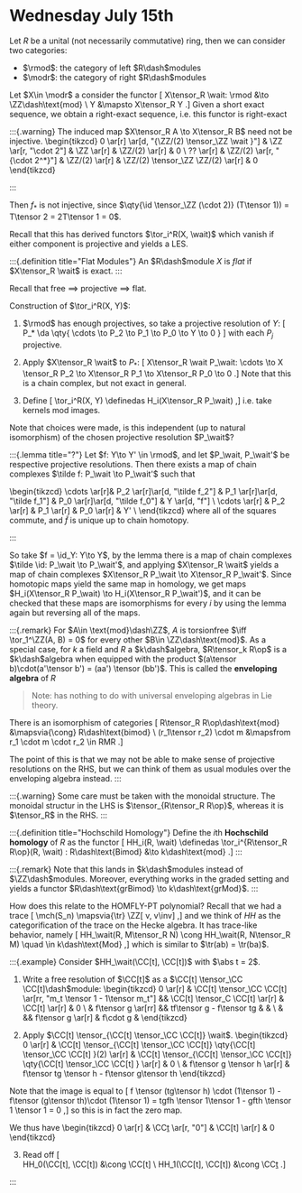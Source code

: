 # Wednesday July 15th

Let $R$ be a unital (not necessarily commutative) ring, then we can consider two categories:

- $\rmod$: the category of left $R\dash$modules
- $\modr$: the category of right $R\dash$modules

Let $X\in \modr$ a consider the functor
\[
X\tensor_R \wait: \rmod &\to \ZZ\dash\text{mod} \\
Y &\mapsto X\tensor_R Y
.\]
Given a short exact sequence, we obtain a right-exact sequence, i.e. this functor is right-exact 

:::{.warning}
The induced map $X\tensor_R A \to X\tensor_R B$ need not be injective.
\begin{tikzcd}
0 \ar[r] \ar[d, "{\ZZ/(2) \tensor_\ZZ \wait }"] & \ZZ \ar[r, "\cdot 2"] & \ZZ \ar[r] & \ZZ/(2) \ar[r] & 0 \\
?? \ar[r] & \ZZ/(2) \ar[r, "{\cdot 2^*}"] & \ZZ/(2) \ar[r] & \ZZ/(2) \tensor_\ZZ \ZZ/(2) \ar[r] & 0
\end{tikzcd}

:::


Then $f_*$ is not injective, since $\qty{\id \tensor_\ZZ (\cdot 2)} (T\tensor 1)) = T\tensor 2 = 2T\tensor 1 = 0$.

Recall that this has derived functors $\tor_i^R(X, \wait)$ which vanish if either component is projective and yields a LES.

:::{.definition title="Flat Modules"}
An $R\dash$module $X$ is *flat* if $X\tensor_R \wait$ is exact.
:::


Recall that free $\implies$ projective $\implies$ flat.

Construction of $\tor_i^R(X, Y)$:

1. $\rmod$ has enough projectives, so take a projective resolution of $Y$:
\[ 
P_* \da \qty{ \cdots \to P_2 \to P_1 \to P_0 \to Y \to 0 }
\] 
  with each $P_j$ projective.
2. Apply $X\tensor_R \wait$ to $P_*$: 
\[
X\tensor_R \wait P_\wait: \cdots \to X \tensor_R P_2 \to X\tensor_R P_1 \to X\tensor_R P_0 \to 0
.\] 
  Note that this is a chain complex, but not exact in general.

3. Define 
\[
\tor_i^R(X, Y) \definedas H_i(X\tensor_R P_\wait)
,\]
i.e. take kernels mod images.

Note that choices were made, is this independent (up to natural isomorphism) of the chosen projective resolution $P_\wait$?

:::{.lemma title="?"}
Let $f: Y\to Y' \in \rmod$, and let $P_\wait, P_\wait'$ be respective projective resolutions.
Then there exists a map of chain complexes $\tilde f: P_\wait \to P_\wait'$ such that

\begin{tikzcd}
\cdots \ar[r]& P_2 \ar[r]\ar[d, "\tilde f_2"] & P_1 \ar[r]\ar[d, "\tilde f_1"] & P_0 \ar[r]\ar[d, "\tilde f_0"] & Y \ar[d, "f"] \\
\cdots \ar[r] & P_2 \ar[r] & P_1 \ar[r] & P_0 \ar[r] & Y' \\
\end{tikzcd}
where all of the squares commute, and $\tilde f$ is unique up to chain homotopy.

:::

So take $f = \id_Y: Y\to Y$, by the lemma there is a map of chain complexes $\tilde \id: P_\wait \to P_\wait'$, and applying $X\tensor_R \wait$ yields a map of chain complexes $X\tensor_R P_\wait \to X\tensor_R P_\wait'$.
Since homotopic maps yield the same map in homology, we get maps $H_i(X\tensor_R P_\wait) \to H_i(X\tensor_R P_\wait')$, and it can be checked that these maps are isomorphisms for every $i$ by using the lemma again but reversing all of the maps.

:::{.remark}
For $A\in \text{mod}\dash\ZZ$, $A$ is torsionfree $\iff \tor_1^\ZZ(A, B) = 0$ for every other $B\in \ZZ\dash\text{mod}$.
As a special case, for $k$ a field and $R$ a $k\dash$algebra, $R\tensor_k R\op$ is a $k\dash$algebra when equipped with the product $(a\tensor b)\cdot(a'\tensor b') = (aa') \tensor (bb')$.
This is called the **enveloping algebra** of $R$ 

> Note: has nothing to do with universal enveloping algebras in Lie theory.

There is an isomorphism of categories
\[
R\tensor_R R\op\dash\text{mod} &\mapsvia{\cong} R\dash\text{bimod} \\
(r_1\tensor r_2) \cdot m &\mapsfrom
r_1 \cdot m \cdot r_2 \in RMR 
.\]

The point of this is that we may not be able to make sense of projective resolutions on the RHS, but we can think of them as usual modules over the enveloping algebra instead.
:::

:::{.warning}
Some care must be taken with the monoidal structure.
The monoidal structur in the LHS is $\tensor_{R\tensor_R R\op}$, whereas it is $\tensor_R$ in the RHS.
:::

:::{.definition title="Hochschild Homology"}
Define the $i$th **Hochschild homology** of $R$ as the functor
\[
HH_i(R, \wait) \definedas \tor_i^{R\tensor_R R\op}(R, \wait) : R\dash\text{Bimod} &\to k\dash\text{mod}
.\]
:::


:::{.remark}
Note that this lands in $k\dash$modules instead of $\ZZ\dash$modules.
Moreover, everything works in the graded setting and yields a functor $R\dash\text{grBimod} \to k\dash\text{grMod}$.
:::


How does this relate to the HOMFLY-PT polynomial?
Recall that we had a trace 
\[ 
\mch(S_n) \mapsvia{\tr}  \ZZ[ v, v\inv]
,\] 
and we think of $HH$ as the categorification of the trace on the Hecke algebra.
It has trace-like behavior, namely
\[
HH_\wait(R, M\tensor_R N) \cong HH_\wait(R, N\tensor_R M) \quad \in k\dash\text{Mod}
,\]
which is similar to $\tr(ab) = \tr(ba)$.

:::{.example}
Consider $HH_\wait(\CC[t], \CC[t])$ with $\abs t = 2$.

1. Write a free resolution of $\CC[t]$ as a $\CC[t] \tensor_\CC \CC[t]\dash$module:
\begin{tikzcd}
0 \ar[r] & \CC[t] \tensor_\CC \CC[t] \ar[rr, "m_t \tensor 1 - 1\tensor m_t"] && \CC[t] \tensor_C \CC[t] \ar[r] & \CC[t] \ar[r]      & 0 \\
         & f\tensor g \ar[rr]                                                && tf\tensor g - f\tensor tg      &                    &   \\
         &                                                                   && f\tensor g \ar[r]              & f\cdot g           &
\end{tikzcd}


2. Apply $\CC[t] \tensor_{\CC[t] \tensor_\CC \CC[t]} \wait$.
\begin{tikzcd}
0 \ar[r] & \CC[t] \tensor_{\CC[t] \tensor_\CC \CC[t]} \qty{\CC[t] \tensor_\CC \CC[t] }(2) \ar[r] & \CC[t] \tensor_{\CC[t] \tensor_\CC \CC[t]} \qty{\CC[t] \tensor_\CC \CC[t] } \ar[r] & 0 \\
 & f\tensor g \tensor h \ar[r] & f\tensor tg \tensor h - f\tensor g\tensor th 
\end{tikzcd}

Note that the image is equal to
\[
f \tensor (tg\tensor h) \cdot (1\tensor 1) - f\tensor (g\tensor th)\cdot (1\tensor 1) = 
tgfh \tensor 1\tensor 1 - gfth \tensor 1 \tensor 1 = 0
,\]
so this is in fact the zero map.

We thus have
\begin{tikzcd}
0 \ar[r] & \CC[t](2) \ar[r, "0"] & \CC[t] \ar[r] & 0
\end{tikzcd}

3. Read off 
\[  
HH_0(\CC[t], \CC[t]) &\cong \CC[t] \\
HH_1(\CC[t], \CC[t]) &\cong \CC[t](2)
.\]

:::


